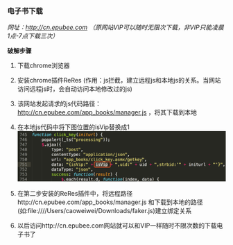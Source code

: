 ### 电子书下载

*网址：http://cn.epubee.com （原网站VIP可以随时无限次下载，非VIP只能凌晨1点-7点下载三次）*

**破解步骤**
1. 下载chrome浏览器
2. 安装chrome插件ReRes (作用：js拦截，建立远程js和本地js的关系。当网站访问远程js时，会自动访问本地修改过的js)
3. 该网站发起请求的js代码路径：http://cn.epubee.com/app_books/manager.js ，将其下载到本地
4. 在本地js代码中将下图位置的isVip替换成1
    ![下载到本地的js代码](https://github.com/caoweiwei/qz.read.thinking.in.java/blob/master/thinking/md/png/WX20190219-225910%402x.png "本地代码")
   
5. 在第二步安装的ReRes插件中，将远程路径http://cn.epubee.com/app_books/manager.js 和下载到本地的路径(如:file:////Users/caoweiwei/Downloads/faker.js)建立绑定关系
6. 以后访问http://cn.epubee.com网站就可以和VIP一样随时不限次数的下载电子书了
    

